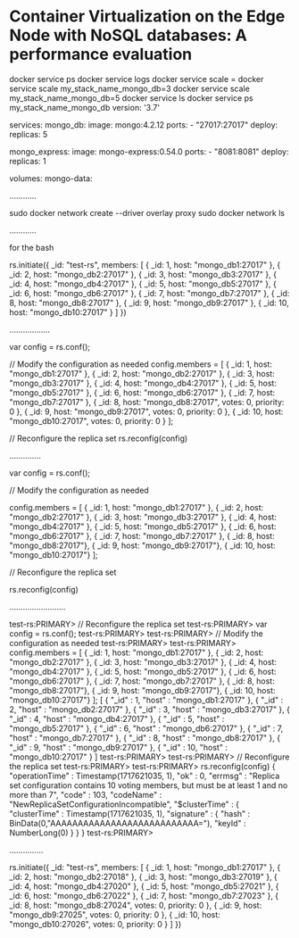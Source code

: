 # Container Virtualization on the Edge Node with NoSQL databases: A performance evaluation
docker service ps <service-name>
docker service logs <service-name>
docker service scale <service-name>=<desired-number-of-replicas>
docker service scale my_stack_name_mongo_db=3
docker service scale my_stack_name_mongo_db=5
docker service ls
docker service ps my_stack_name_mongo_db
version: '3.7'

services:
  mongo_db:
    image: mongo:4.2.12
    ports:
      - "27017:27017"
    deploy:
      replicas: 5

  mongo_express:
    image: mongo-express:0.54.0
    ports:
      - "8081:8081"
    deploy:
      replicas: 1

volumes:
  mongo-data:

  ............

sudo docker network create --driver overlay proxy
sudo docker network ls

............

for the bash 

rs.initiate({
  _id: "test-rs",
  members: [
    { _id: 1, host: "mongo_db1:27017" },
    { _id: 2, host: "mongo_db2:27017" },
    { _id: 3, host: "mongo_db3:27017" },
    { _id: 4, host: "mongo_db4:27017" },
    { _id: 5, host: "mongo_db5:27017" },
    { _id: 6, host: "mongo_db6:27017" },
    { _id: 7, host: "mongo_db7:27017" },
    { _id: 8, host: "mongo_db8:27017" },
    { _id: 9, host: "mongo_db9:27017" },
    { _id: 10, host: "mongo_db10:27017" }
  ]
})

..................

var config = rs.conf();

// Modify the configuration as needed
config.members = [
  { _id: 1, host: "mongo_db1:27017" },
  { _id: 2, host: "mongo_db2:27017" },
  { _id: 3, host: "mongo_db3:27017" },
  { _id: 4, host: "mongo_db4:27017" },
  { _id: 5, host: "mongo_db5:27017" },
  { _id: 6, host: "mongo_db6:27017" },
  { _id: 7, host: "mongo_db7:27017" },
  { _id: 8, host: "mongo_db8:27017", votes: 0, priority: 0 },
  { _id: 9, host: "mongo_db9:27017", votes: 0, priority: 0 },
  { _id: 10, host: "mongo_db10:27017", votes: 0, priority: 0 }
];

// Reconfigure the replica set
rs.reconfig(config)

..............


var config = rs.conf();


// Modify the configuration as needed

config.members = [
  { _id: 1, host: "mongo_db1:27017" },
  { _id: 2, host: "mongo_db2:27017" },
  { _id: 3, host: "mongo_db3:27017" },
  { _id: 4, host: "mongo_db4:27017" },
  { _id: 5, host: "mongo_db5:27017" },
  { _id: 6, host: "mongo_db6:27017" },
  { _id: 7, host: "mongo_db7:27017" },
  { _id: 8, host: "mongo_db8:27017"},
  { _id: 9, host: "mongo_db9:27017"},
  { _id: 10, host: "mongo_db10:27017"}
];

// Reconfigure the replica set

rs.reconfig(config)


.........................


test-rs:PRIMARY> // Reconfigure the replica set
test-rs:PRIMARY> var config = rs.conf();
test-rs:PRIMARY>
test-rs:PRIMARY> // Modify the configuration as needed
test-rs:PRIMARY>
test-rs:PRIMARY> config.members = [ { _id: 1, host: "mongo_db1:27017" }, { _id: 2, host: "mongo_db2:27017" }, { _id: 3, host: "mongo_db3:27017" }, { _id: 4, host: "mongo_db4:27017" }, { _id: 5, host: "mongo_db5:27017" }, { _id: 6, host: "mongo_db6:27017" }, { _id: 7, host: "mongo_db7:27017" }, { _id: 8, host: "mongo_db8:27017"}, { _id: 9, host: "mongo_db9:27017"}, { _id: 10, host: "mongo_db10:27017"} ];
[
        {
                "_id" : 1,
                "host" : "mongo_db1:27017"
        },
        {
                "_id" : 2,
                "host" : "mongo_db2:27017"
        },
        {
                "_id" : 3,
                "host" : "mongo_db3:27017"
        },
        {
                "_id" : 4,
                "host" : "mongo_db4:27017"
        },
        {
                "_id" : 5,
                "host" : "mongo_db5:27017"
        },
        {
                "_id" : 6,
                "host" : "mongo_db6:27017"
        },
        {
                "_id" : 7,
                "host" : "mongo_db7:27017"
        },
        {
                "_id" : 8,
                "host" : "mongo_db8:27017"
        },
        {
                "_id" : 9,
                "host" : "mongo_db9:27017"
        },
        {
                "_id" : 10,
                "host" : "mongo_db10:27017"
        }
]
test-rs:PRIMARY>
test-rs:PRIMARY> // Reconfigure the replica set
test-rs:PRIMARY>
test-rs:PRIMARY> rs.reconfig(config)
{
        "operationTime" : Timestamp(1717621035, 1),
        "ok" : 0,
        "errmsg" : "Replica set configuration contains 10 voting members, but must be at least 1 and no more than 7",
        "code" : 103,
        "codeName" : "NewReplicaSetConfigurationIncompatible",
        "$clusterTime" : {
                "clusterTime" : Timestamp(1717621035, 1),
                "signature" : {
                        "hash" : BinData(0,"AAAAAAAAAAAAAAAAAAAAAAAAAAA="),
                        "keyId" : NumberLong(0)
                }
        }
}
test-rs:PRIMARY>

...............

rs.initiate({
  _id: "test-rs",
  members: [
    { _id: 1, host: "mongo_db1:27017" },
    { _id: 2, host: "mongo_db2:27018" },
    { _id: 3, host: "mongo_db3:27019" },
    { _id: 4, host: "mongo_db4:27020" },
    { _id: 5, host: "mongo_db5:27021" },
    { _id: 6, host: "mongo_db6:27022" },
    { _id: 7, host: "mongo_db7:27023" },
    { _id: 8, host: "mongo_db8:27024", votes: 0, priority: 0 },
    { _id: 9, host: "mongo_db9:27025", votes: 0, priority: 0 },
    { _id: 10, host: "mongo_db10:27026", votes: 0, priority: 0 }
  ]
})





  
